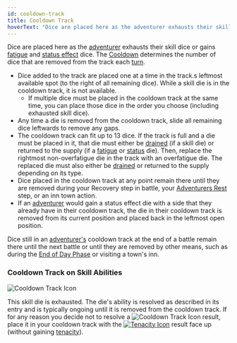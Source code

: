 ```yaml
---
id: cooldown-track
title: Cooldown Track
hoverText: "Dice are placed here as the adventurer exhausts their skill dice or gains fatigue and status effect dice."
---
```


Dice are placed here as the [adventurer](/docs/all/glossary/adventurer) exhausts their skill dice or gains [fatigue](/docs/all/glossary/fatigue) and [status effect](/docs/all/status-effects/) dice. The [Cooldown](/docs/all/stats/cooldown) determines the number of dice that are removed from the track each [turn](/docs/all/glossary/turn).

-   Dice added to the track are placed one at a time in the track.s leftmost available spot (to the right of all remaining dice). While a skill die is in the cooldown track, it is not available.
    -   If multiple dice must be placed in the cooldown track at the same time, you can place those dice in the order you choose (including exhausted skill dice).
-   Any time a die is removed from the cooldown track, slide all remaining dice leftwards to remove any gaps.
-   The cooldown track can fit up to 13 dice. If the track is full and a die must be placed in it, that die must either be [drained](/docs/all/glossary/drained) (if a skill die) or returned to the supply (if a [fatigue](/docs/all/glossary/fatigue) or [status](/docs/all/status-effects/) die). Then, replace the rightmost non-overfatigue die in the track with an overfatigue die. The replaced die must also either be [drained](/docs/all/glossary/drained) or returned to the supply depending on its type.
-   Dice placed in the cooldown track at any point remain there until they are removed during your Recovery step in battle, your [Adventurers Rest](/docs/all/day/end-of-day-phase) step, or an inn town action.
-   If an [adventurer](/docs/all/glossary/adventurer) would gain a status effect die with a side that they already have in their cooldown track, the die in their cooldown track is removed from its current position and placed back in the leftmost open position.

Dice still in an [adventurer's](/docs/all/glossary/adventurer) cooldown track at the end of a battle remain there until the next battle or until they are removed by other means, such as during the [End of Day Phase](/docs/all/day/end-of-day-phase) or visiting a town's inn.

### Cooldown Track on Skill Abilities
<img src="/icons/cooldown-track.svg" alt="Cooldown Track Icon" />

This skill die is exhausted. The die's ability is resolved as described in its entry and is typically ongoing until it is removed from the cooldown track. If for any reason you decide not to resolve a <img src="/icons/cooldown-track.svg" alt="Cooldown Track Icon" class="icon-svg" /> result, place it in your cooldown track with the [<img src="/icons/tenacity.svg" alt="Tenacity Icon" class="icon-svg"/>](/docs/all/glossary/tenacity) result face up (without gaining [tenacity](/docs/all/glossary/tenacity)).
